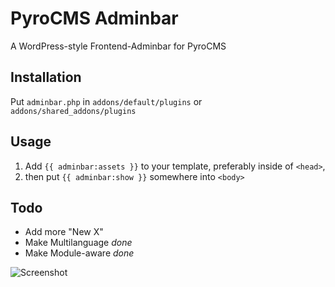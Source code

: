 # PyroCMS Adminbar

A WordPress-style Frontend-Adminbar for PyroCMS

## Installation

Put `adminbar.php` in `addons/default/plugins` or `addons/shared_addons/plugins`

## Usage

1. Add `{{ adminbar:assets }}` to your template, preferably inside of `<head>`,
2. then put `{{ adminbar:show }}` somewhere into `<body>`

## Todo

- Add more "New X"
- Make Multilanguage *done*
- Make Module-aware *done*

![Screenshot](http://nicolasschneider.com/adminbar.png)